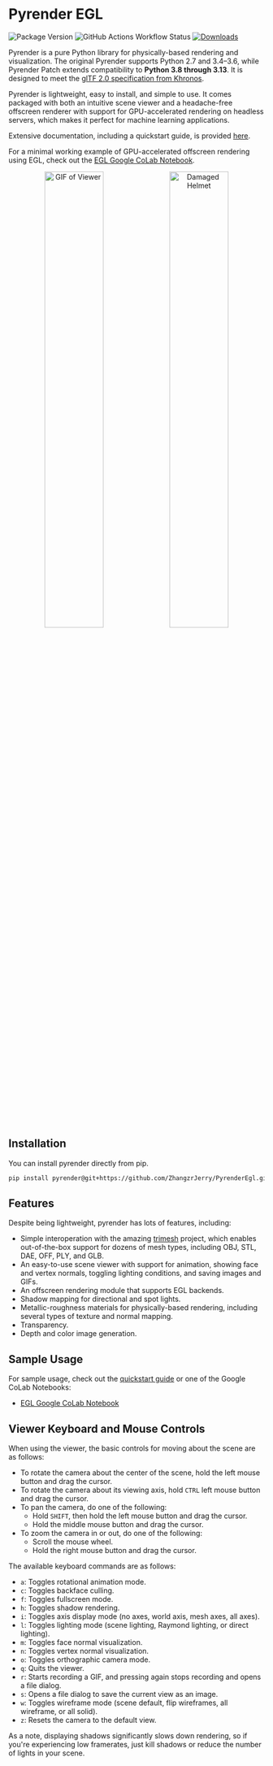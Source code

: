 # Pyrender EGL

![Package Version](https://img.shields.io/badge/version-0.1.46-orange)
![GitHub Actions Workflow Status](https://img.shields.io/github/actions/workflow/status/zhangzrjerry/PyrenderPatch/python-package.yml)
[![Downloads](https://pepy.tech/badge/pyrender)](https://pepy.tech/project/pyrender)

Pyrender is a pure Python library for physically-based rendering and visualization. The original Pyrender supports Python 2.7 and 3.4–3.6, while Pyrender Patch extends compatibility to **Python 3.8 through 3.13**. It is designed to meet the [glTF 2.0 specification from Khronos](https://www.khronos.org/gltf/).

Pyrender is lightweight, easy to install, and simple to use.
It comes packaged with both an intuitive scene viewer and a headache-free
offscreen renderer with support for GPU-accelerated rendering on headless
servers, which makes it perfect for machine learning applications.

Extensive documentation, including a quickstart guide, is provided [here](https://pyrender.readthedocs.io/en/latest/).

For a minimal working example of GPU-accelerated offscreen rendering using EGL,
check out the [EGL Google CoLab Notebook](https://colab.research.google.com/drive/1pcndwqeY8vker3bLKQNJKr3B-7-SYenE?usp=sharing).

<p align="center">
  <img width="48%" src="https://github.com/mmatl/pyrender/blob/master/docs/source/_static/rotation.gif?raw=true" alt="GIF of Viewer"/>
  <img width="48%" src="https://github.com/mmatl/pyrender/blob/master/docs/source/_static/damaged_helmet.png?raw=true" alt="Damaged Helmet"/>
</p>

## Installation

You can install pyrender directly from pip.

```bash
pip install pyrender@git+https://github.com/ZhangzrJerry/PyrenderEgl.git
```

## Features

Despite being lightweight, pyrender has lots of features, including:

- Simple interoperation with the amazing [trimesh](https://github.com/mikedh/trimesh) project,
  which enables out-of-the-box support for dozens of mesh types, including OBJ,
  STL, DAE, OFF, PLY, and GLB.
- An easy-to-use scene viewer with support for animation, showing face and vertex
  normals, toggling lighting conditions, and saving images and GIFs.
- An offscreen rendering module that supports EGL backends.
- Shadow mapping for directional and spot lights.
- Metallic-roughness materials for physically-based rendering, including several
  types of texture and normal mapping.
- Transparency.
- Depth and color image generation.

## Sample Usage

For sample usage, check out the [quickstart
guide](https://pyrender.readthedocs.io/en/latest/examples/index.html) or one of
the Google CoLab Notebooks:

- [EGL Google CoLab Notebook](https://colab.research.google.com/drive/1pcndwqeY8vker3bLKQNJKr3B-7-SYenE?usp=sharing)

## Viewer Keyboard and Mouse Controls

When using the viewer, the basic controls for moving about the scene are as follows:

- To rotate the camera about the center of the scene, hold the left mouse button and drag the cursor.
- To rotate the camera about its viewing axis, hold `CTRL` left mouse button and drag the cursor.
- To pan the camera, do one of the following:
  - Hold `SHIFT`, then hold the left mouse button and drag the cursor.
  - Hold the middle mouse button and drag the cursor.
- To zoom the camera in or out, do one of the following:
  - Scroll the mouse wheel.
  - Hold the right mouse button and drag the cursor.

The available keyboard commands are as follows:

- `a`: Toggles rotational animation mode.
- `c`: Toggles backface culling.
- `f`: Toggles fullscreen mode.
- `h`: Toggles shadow rendering.
- `i`: Toggles axis display mode (no axes, world axis, mesh axes, all axes).
- `l`: Toggles lighting mode (scene lighting, Raymond lighting, or direct lighting).
- `m`: Toggles face normal visualization.
- `n`: Toggles vertex normal visualization.
- `o`: Toggles orthographic camera mode.
- `q`: Quits the viewer.
- `r`: Starts recording a GIF, and pressing again stops recording and opens a file dialog.
- `s`: Opens a file dialog to save the current view as an image.
- `w`: Toggles wireframe mode (scene default, flip wireframes, all wireframe, or all solid).
- `z`: Resets the camera to the default view.

As a note, displaying shadows significantly slows down rendering, so if you're
experiencing low framerates, just kill shadows or reduce the number of lights in
your scene.
